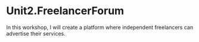 # Unit2.FreelancerForum
In this workshop, I will create a platform where independent freelancers can advertise their services. 